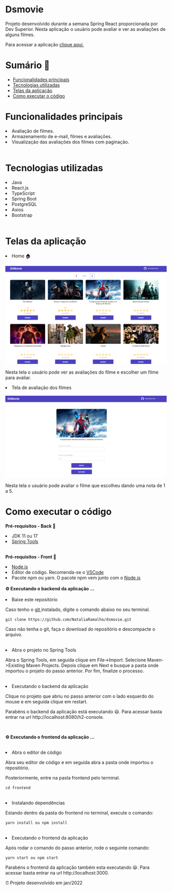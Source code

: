 # Dsmovie
Projeto desenvolvido durante a semana Spring React proporcionada por Dev Superior. Nesta aplicação o usuário pode avaliar e ver as avaliações de alguns filmes.
<p> Para acessar a aplicação <a href="https://dsmovie-java.netlify.app">clique aqui.</a> </p>


Sumário 📑
=================
<!--ts-->
   * [Funcionalidades principais](#Funcionalidades-principais )
   * [Tecnologias utilizadas](#tecnologias-utilizadas)
   * [Telas da aplicação](#Telas-da-aplicação)
   * [Como executar o código](#como-executar-o-código)
<!--te-->

 # Funcionalidades principais 
<li> Avaliação de filmes. </li>
<li> Armazenamento de e-mail, filmes e avaliações. </li>
<li> Visualização das avaliações dos filmes com paginação. </li>
</br>

# Tecnologias utilizadas 
<li>Java</li>
<li>React.js</li>
<li>TypeScript</li>
<li>Spring Boot</li>
<li>PostgreSQL</li>
<li>Axios</li>
<li>Bootstrap</li>

</br>

# Telas da aplicação

<li> Home 🏠</li>
</br>
<img src= "https://github.com/NataliaRamalho/dsmovie/blob/main/Screens/Home.png"/>

<p> Nesta tela o usuário pode ver as avaliações do filme e escolher um filme para avaliar.</p>

<li> Tela de avaliação dos filmes </li>
</br>
<img src= "https://github.com/NataliaRamalho/dsmovie/blob/main/Screens/Form.png"/>

<p> Nesta tela o usuário pode avaliar o filme que escolheu dando uma nota de 1 a 5.</p>

# Como executar o código
<strong>  Pré-requisitos - Back 📌 </strong>
<li> JDK 11 ou 17</li>
<li> <a href="https://spring.io/tools" >Spring Tools</a></li>


</br>

<strong>  Pré-requisitos - Front 📌 </strong>
<li> <a href="https://nodejs.org/en/" >Node.js </a>  </li>
<li> Editor de código. Recomenda-se o <a href="https://code.visualstudio.com/" >VSCode </a> </li>
<li> Pacote npm ou yarn. O pacote npm vem junto com o <a href="https://nodejs.org/en/" >Node.js </a> </li>

</br>
<strong> ⚙️ Executando o backend da aplicação ... </strong>
</br>
</br>
<li> Baixe este repositório </li>
<p>Caso tenho o <a href="https://git-scm.com/downloads" >git </a> instalado, digite o comando abaixo no seu terminal. </p>

`````
git clone https://github.com/NataliaRamalho/dsmovie.git
`````

<p>Caso não tenha o git, faça o download do repositório e descompacte o arquivo.</p>

</br>

<li> Abra o projeto no Spring Tools </li>
<p>Abra o Spring Tools, em seguida clique em File->Import. Selecione Maven->Existing Maven Projects. Depois clique em Next e busque a pasta onde importou o projeto do passo anterior. Por fim, finalize o processo.</p>
</br>

<li> Executando o backend da aplicação </li>
<p>Clique no projeto que abriu no passo anterior com o lado esquerdo do mouse e em seguida clique em restart. </p>

<p>Parabéns o backend da aplicação está executando 😃. Para acessar basta entrar na url http://localhost:8080/h2-console.</p>
</br>

<strong> ⚙️ Executando o frontend da aplicação ... </strong>
</br>
</br>
<li> Abra o editor de código</li>
<p>Abra seu editor de código e em seguida abra a pasta onde importou o repositório. </p>
<p>Posteriormente, entre na pasta frontend pelo terminal.</p>

```
cd frontend

```
</br>

<li> Instalando dependências</li>
<p>Estando dentro da pasta do frontend no terminal, execute o comando: </p>

```
yarn install ou npm install
```

</br>

<li> Executando o frontend da aplicação </li>
<p>Após rodar o comando do passo anterior, rode o seguinte comando: </p>

```
yarn start ou npm start
```

<p>Parabéns o frontend da aplicação também esta executando 😃. Para acessar basta entrar na url http://localhost:3000.</p>

⏰ Projeto desenvolvido em jan/2022


